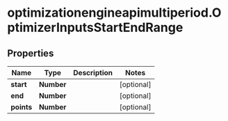 # optimizationengineapimultiperiod.OptimizerInputsStartEndRange

## Properties

Name | Type | Description | Notes
------------ | ------------- | ------------- | -------------
**start** | **Number** |  | [optional] 
**end** | **Number** |  | [optional] 
**points** | **Number** |  | [optional] 


